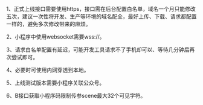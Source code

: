 1、正式上线接口需要使用https，接口需在后台配置白名单，域名一个月只能修改五次，建议一次性将开发、生产等环境的域名配全，最好上传、下载、请求都配置一样的，避免多次修改带来的麻烦。

2、小程序中使用websocket需要wss://。

3、请求白名单配置有延迟，可能开发工具请求不了手机却可以、等待几分钟后再次尝试即可。

4、必要时可使用内网穿透到本地。

5、上线测试版本需要小程序关联公众号。

6、B接口获取小程序码限制传参scene最大32个可见字符。

